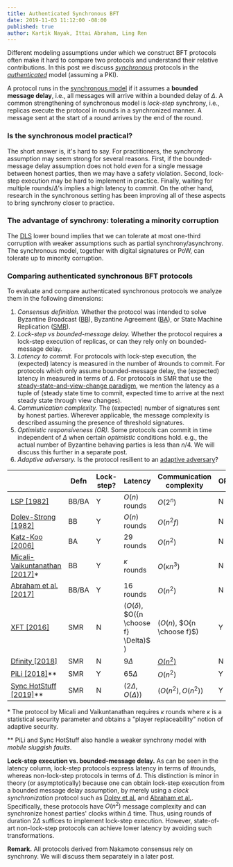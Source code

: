 ```yaml
---
title: Authenticated Synchronous BFT
date: 2019-11-03 11:12:00 -08:00
published: true
author: Kartik Nayak, Ittai Abraham, Ling Ren
---
```


Different modeling assumptions under which we construct BFT protocols often make it hard to compare two protocols and understand their relative contributions. In this post we discuss *[synchronous](https://decentralizedthoughts.github.io/2019-06-01-2019-5-31-models/)* protocols in the *[authenticated](https://decentralizedthoughts.github.io/2019-07-18-setup-assumptions/)* model (assuming a PKI). 

A protocol runs in the [synchronous model](https://decentralizedthoughts.github.io/2019-06-01-2019-5-31-models/) if it assumes a **bounded message delay**, i.e., all messages will arrive within a bounded delay of $\Delta$. A common strengthening of synchronous model is *lock-step* synchrony, i.e., replicas execute the protocol in rounds in a synchronized manner. A message sent at the start of a round arrives by the end of the round.

### Is the synchronous model practical?
The short answer is, it's hard to say. For practitioners, the synchrony assumption may seem strong for several reasons. First, if the bounded-message delay assumption does not hold *even* for a single message between honest parties, then we may have a safety violation. Second, lock-step execution may be hard to implement in practice. Finally, waiting for multiple rounds/$\Delta$’s implies a high latency to commit. On the other hand, research in the synchronous setting has been improving all of these aspects to bring synchrony closer to practice.

### The advantage of synchrony: tolerating a minority corruption
The [DLS](https://decentralizedthoughts.github.io/2019-06-25-on-the-impossibility-of-byzantine-agreement-for-n-equals-3f-in-partial-synchrony/) lower bound implies that we can tolerate at most one-third corruption with weaker assumptions such as partial synchrony/asynchrony. 
The synchronous model, together with digital signatures or PoW, can tolerate up to minority corruption.

### Comparing authenticated synchronous BFT protocols
To evaluate and compare authenticated synchronous protocols we analyze them in the following dimensions:
1. *Consensus definition.* Whether the protocol was intended to solve Byzantine Broadcast ([BB](https://decentralizedthoughts.github.io/2019-06-27-defining-consensus/)), Byzantine Agreement ([BA](https://decentralizedthoughts.github.io/2019-06-27-defining-consensus/)), or State Machine Replication ([SMR](https://decentralizedthoughts.github.io/2019-10-15-consensus-for-state-machine-replication/)).
2. *Lock-step vs bounded-message delay.* Whether the protocol requires a lock-step execution of replicas, or can they  rely only on bounded-message delay.
3. *Latency to commit.* For protocols with lock-step execution, the (expected) latency is measured in the number of \#rounds to commit. For protocols which only assume bounded-message delay, the (expected) latency in measured in terms of $\Delta$. For protocols in SMR that use the [steady-state-and-view-change paradigm](https://decentralizedthoughts.github.io/2019-10-15-consensus-for-state-machine-replication/), we mention the latency as a tuple of (steady state time to commit, expected time to arrive at the next steady state through view changes).
4. *Communication complexity.* The (expected) number of signatures sent by honest parties. Wherever applicable, the message complexity is described assuming the presence of threshold signatures.
5. *Optimistic responsiveness (OR).* Some protocols can commit in time independent of $\Delta$ when certain *optimistic* conditions hold. e.g., the actual number of Byzantine behaving parties is less than $n/4$. We will discuss this further in a separate post.
6. *Adaptive adversary.* Is the protocol resilient to an [adaptive adversary](https://decentralizedthoughts.github.io/2019-06-07-modeling-the-adversary/)?

|                                                                                                                               | Defn  | Lock-step? | Latency                                             | Communication complexity        | OR? | Adaptive? |
|-------------------------------------------------------------------------------------------------------------------------------|-------|------------|-----------------------------------------------------|---------------------------|-----|-----------|
| [LSP \[1982\]](https://people.eecs.berkeley.edu/~luca/cs174/byzantine.pdf)                               | BB/BA | Y          | $O(n)$ rounds                                       | $O(2^n)$                  | N   | Y         |
| [Dolev-Strong \[1982\]](https://www.researchgate.net/publication/220616485_Authenticated_Algorithms_for_Byzantine_Agreement) | BB    | Y          | $O(n)$ rounds                                       | $O(n^2f)$                 | N   | Y         |
| [Katz-Koo \[2006\]](https://eprint.iacr.org/2006/065.pdf)                                                                    | BA    | Y          | $29$ rounds                                         | $O(n^2)$                  | N   | Y         |
| [Micali-Vaikuntanathan \[2017\]](https://dspace.mit.edu/bitstream/handle/1721.1/107927/MIT-CSAIL-TR-2017-004.pdf?sequence=1&isAllowed=y)\* | BB  | Y | $\kappa$ rounds | $O(\kappa n^3)$ | N | Y |
| [Abraham et al. \[2017\]](https://eprint.iacr.org/2018/1028.pdf)                                                                 | BB/BA | Y          | $16$ rounds                                         | $O(n^2)$                  | N   | Y         |
| [XFT \[2016\]](https://www.usenix.org/system/files/conference/osdi16/osdi16-liu.pdf)               | SMR   | N           | ($O(\delta)$, $O({n \choose f} \Delta)$ ) | ($O(n)$, $O{n \choose f}$) | Y    | N         |
| [Dfinity \[2018\]](https://dfinity.org/static/dfinity-consensus-0325c35128c72b42df7dd30c22c41208.pdf)                                                              | SMR   | N          | $9\Delta$                                           | [$O(n^2)$](https://eprint.iacr.org/2018/1153.pdf)                 | N   | N         |
| [PiLi \[2018\]](https://eprint.iacr.org/2018/980.pdf)\*\*                                                                            | SMR   | Y          | $65\Delta$                                         | $O(n^2)$                  | Y   | N         |
| [Sync HotStuff \[2019\]](https://eprint.iacr.org/2019/270.pdf)\*\*                                                                   | SMR   | N          | $(2\Delta, O(\Delta))$                                | $(O(n^2), O(n^2))$        | Y   | N         |

\* The protocol by Micali and Vaikuntanathan requires $\kappa$ rounds where $\kappa$ is a statistical security parameter and obtains a "player replaceability" notion of adaptive security.

\*\* PiLi and Sync HotStuff also handle a weaker synchrony model with *mobile sluggish faults*.

**Lock-step execution vs. bounded-message delay.** As can be seen in the latency column, lock-step protocols express latency in terms of \#rounds, whereas non-lock-step protocols in terms of $\Delta$. 
This distinction is minor in theory (or asymptotically) because one can obtain lock-step execution from a bounded message delay assumption, by merely using a *clock synchronization* protocol such as [Dolev et al.](http://citeseerx.ist.psu.edu/viewdoc/download?doi=10.1.1.499.2250&rep=rep1&type=pdf) and [Abraham et al.](https://eprint.iacr.org/2018/1028.pdf).
Specifically, these protocols have $O(n^2)$ message complexity and can synchronize honest parties' clocks within $\Delta$ time.
Thus, using rounds of duration $2\Delta$ suffices to implement lock-step execution. 
However, state-of-art non-lock-step protocols can achieve lower latency by avoiding such transformations. 

**Remark.** All protocols derived from Nakamoto consensus rely on synchrony. We will discuss them separately in a later post.
